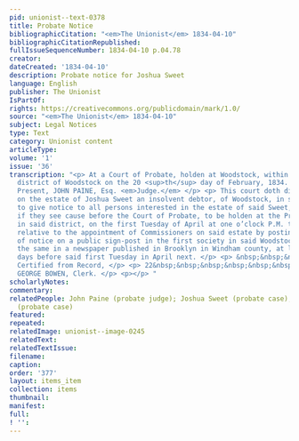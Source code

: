 ```yaml
---
pid: unionist--text-0378
title: Probate Notice
bibliographicCitation: "<em>The Unionist</em> 1834-04-10"
bibliographicCitationRepublished: 
fullIssueSequenceNumber: 1834-04-10 p.04.78
creator: 
dateCreated: '1834-04-10'
description: Probate notice for Joshua Sweet
language: English
publisher: The Unionist
IsPartOf: 
rights: https://creativecommons.org/publicdomain/mark/1.0/
source: "<em>The Unionist</em> 1834-04-10"
subject: Legal Notices
type: Text
category: Unionist content
articleType: 
volume: '1'
issue: '36'
transcription: "<p> At a Court of Probate, holden at Woodstock, within and for the
  district of Woodstock on the 20 <sup>th</sup> day of February, 1834. </p> <p> &nbsp;&nbsp;&nbsp;&nbsp;&nbsp;&nbsp;&nbsp;&nbsp;&nbsp;&nbsp;&nbsp;
  Present, JOHN PAINE, Esq. <em>Judge.</em> </p> <p> This court doth direct the Trustee
  on the estate of Joshua Sweet an insolvent debtor, of Woodstock, in said district,
  to give notice to all persons interested in the estate of said Sweet, to appear
  if they see cause before the Court of Probate, to be holden at the Probate office
  in said district, on the first Tuesday of April at one o’clock P.M. to be heard
  relative to the appointment of Commissioners on said estate by posting said order
  of notice on a public sign-post in the first society in said Woodstock, and by advertising
  the same in a newspaper published in Brooklyn in Windham county, at least twenty
  days before said first Tuesday in April next. </p> <p> &nbsp;&nbsp;&nbsp;&nbsp;&nbsp;&nbsp;&nbsp;&nbsp;&nbsp;&nbsp;&nbsp;&nbsp;&nbsp;&nbsp;&nbsp;&nbsp;&nbsp;&nbsp;&nbsp;&nbsp;&nbsp;&nbsp;&nbsp;
  Certified from Record, </p> <p> 22&nbsp;&nbsp;&nbsp;&nbsp;&nbsp;&nbsp;&nbsp;&nbsp;&nbsp;&nbsp;&nbsp;&nbsp;&nbsp;&nbsp;&nbsp;&nbsp;&nbsp;&nbsp;&nbsp;&nbsp;&nbsp;&nbsp;&nbsp;&nbsp;&nbsp;&nbsp;&nbsp;&nbsp;&nbsp;&nbsp;&nbsp;&nbsp;&nbsp;&nbsp;&nbsp;&nbsp;&nbsp;&nbsp;&nbsp;&nbsp;&nbsp;&nbsp;&nbsp;
  GEORGE BOWEN, Clerk. </p> <p></p> "
scholarlyNotes: 
commentary: 
relatedPeople: John Paine (probate judge); Joshua Sweet (probate case); George Bowen
  (probate case)
featured: 
repeated: 
relatedImage: unionist--image-0245
relatedText: 
relatedTextIssue: 
filename: 
caption: 
order: '377'
layout: items_item
collection: items
thumbnail: 
manifest: 
full: 
! '': 
---
```

